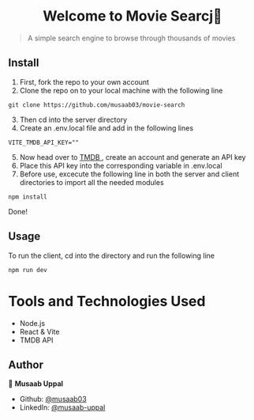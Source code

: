 <h1 align="center">Welcome to Movie Searcj👋</h1>

> A simple search engine to browse through thousands of movies

## Install

1. First, fork the repo to your own account
2. Clone the repo on to your local machine with the following line </br>

```
git clone https://github.com/musaab03/movie-search
```

3. Then cd into the server directory
4. Create an .env.local file and add in the following lines </br>

```
VITE_TMDB_API_KEY=""
```

5. Now head over to [TMDB ](https://www.themoviedb.org/?language=en-GB), create an account and generate an API key
6. Place this API key into the corresponding variable in .env.local
7. Before use, excecute the following line in both the server and client directories to import all the needed modules </br>

```
npm install
```

Done!

## Usage

To run the client, cd into the directory and run the following line

```
npm run dev
```

# Tools and Technologies Used

- Node.js
- React & Vite
- TMDB API

## Author

👤 **Musaab Uppal**

- Github: [@musaab03](https://github.com/musaab03)
- LinkedIn: [@musaab-uppal](https://linkedin.com/in/musaab-uppal)

